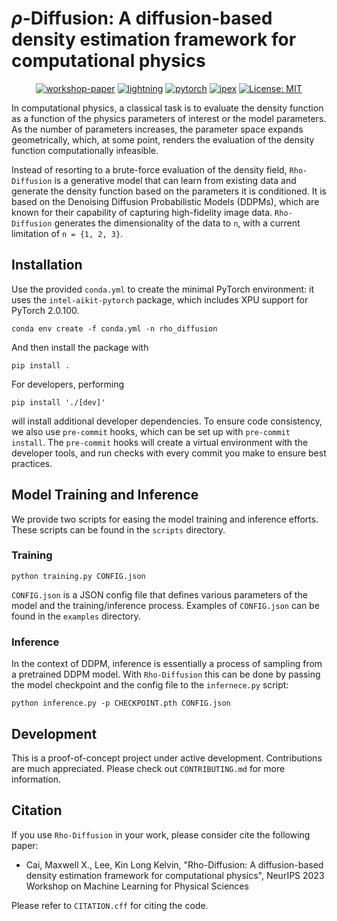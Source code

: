 # $\rho$-Diffusion: A diffusion-based density estimation framework for computational physics

<div align="center">

[![workshop-paper](https://img.shields.io/badge/NeurIPS-RhoDiffusion-blue)](https://ml4physicalsciences.github.io/2023/files/NeurIPS_ML4PS_2023_71.pdf)
[![lightning](https://img.shields.io/badge/Lightning-v1.8.6%2B-792ee5?logo=pytorchlightning)](https://lightning.ai/docs/pytorch/1.8.6)
[![pytorch](https://img.shields.io/badge/PyTorch-v2.0.1%2B-red?logo=pytorch)](https://pytorch.org/get-started/locally/)
[![ipex](https://img.shields.io/badge/Intel_Extension_For_PyTorch-blue?logo=intel)](https://github.com/intel/intel-extension-for-pytorch)
[![License: MIT](https://img.shields.io/badge/License-MIT-yellow.svg)](https://opensource.org/licenses/MIT)

</div>

In computational physics, a classical task is to evaluate the density function as a function of the physics parameters of interest or the model parameters. As the number of parameters increases, the parameter space expands geometrically, which, at some point, renders the evaluation of the density function computationally infeasible.

Instead of resorting to a brute-force evaluation of the density field, `Rho-Diffusion` is a generative model that can learn from existing data and generate the density function based on the parameters it is conditioned. It is based on the Denoising Diffusion Probabilistic Models (DDPMs), which are known for their capability of capturing high-fidelity image data. `Rho-Diffusion` generates the dimensionality of the data to `n`, with a current limitation of `n = {1, 2, 3}`.


## Installation

Use the provided `conda.yml` to create the minimal PyTorch environment: it uses the `intel-aikit-pytorch` package, which includes XPU support for PyTorch 2.0.100.

```console
conda env create -f conda.yml -n rho_diffusion
```

And then install the package with 

```console
pip install .
```
For developers, performing

```console
pip install './[dev]'
```
will install additional developer dependencies. To ensure code consistency, we also use `pre-commit` hooks, which can be set up with `pre-commit install`. The `pre-commit` hooks will create a virtual environment with the developer tools, and run checks with every commit you make to ensure best practices.

## Model Training and Inference
We provide two scripts for easing the model training and inference efforts. These scripts can be found in the `scripts` directory.

### Training
```console
python training.py CONFIG.json
```
`CONFIG.json` is a JSON config file that defines various parameters of the model and the training/inference process. Examples of `CONFIG.json` can be found in the `examples` directory.

### Inference
In the context of DDPM, inference is essentially a process of sampling from a pretrained DDPM model. With `Rho-Diffusion` this can be done by passing the model checkpoint and the config file to the `infernece.py` script:
```console
python inference.py -p CHECKPOINT.pth CONFIG.json
```

## Development
This is a proof-of-concept project under active development. Contributions are much appreciated. Please check out `CONTRIBUTING.md` for more information.

## Citation
If you use `Rho-Diffusion` in your work, please consider cite the following paper:

- Cai, Maxwell X., Lee, Kin Long Kelvin, "Rho-Diffusion: A diffusion-based density estimation framework for computational physics", NeurIPS 2023 Workshop on Machine Learning for Physical Sciences

Please refer to `CITATION.cff` for citing the code.
